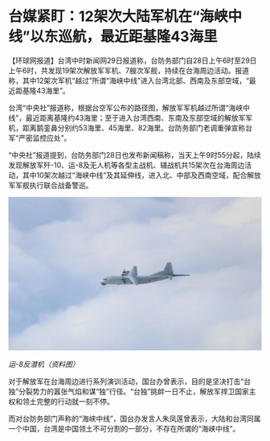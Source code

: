 # 台媒紧盯：12架次大陆军机在“海峡中线”以东巡航，最近距基隆43海里

【环球网报道】台湾中时新闻网29日报道称，台防务部门自28日上午6时至29日上午6时，共发现19架次解放军军机、7艘次军舰，持续在台海周边活动。报道称，其中12架次军机“越过”所谓“海峡中线”进入台湾北部、西南及东部空域，“最近距基隆43海里”。

台湾“中央社”报道称，根据台空军公布的路径图，解放军军机越过所谓“海峡中线”，最近距离基隆约43海里；至于进入台湾西南、东南及东部空域的解放军军机，距离鹅銮鼻分别约53海里、45海里、82海里。台防务部门老调重弹宣称台军“严密监控应处”。

“中央社”报道提到，台防务部门28日也发布新闻稿称，当天上午9时55分起，陆续发现解放军歼-10、运-8及无人机等各型主战机、辅战机共15架次在台海周边活动，其中10架次越过“海峡中线”及其延伸线，进入北、中部及西南空域，配合解放军军舰执行联合战备警巡。

![46b2d58a0c68a5ed55b8c6e5ffa3fd9a.jpg](https://raw.githubusercontent.com/qqhsx/qqnews_image/main/2024/02/29/台媒紧盯：12架次大陆军机在“海峡中线”以东巡航，最近距基隆43海里/46b2d58a0c68a5ed55b8c6e5ffa3fd9a.jpg)

_运-8反潜机（资料图）_

对于解放军在台海周边进行系列演训活动，国台办曾表示，目的是坚决打击“台独”分裂势力的嚣张气焰和谋“独”行径。“台独”挑衅一日不止，解放军捍卫国家主权和领土完整的行动就一刻不停。

而对台防务部门声称的“海峡中线”，国台办发言人朱凤莲曾表示，大陆和台湾同属一个中国，台湾是中国领土不可分割的一部分，不存在所谓的“海峡中线”。

